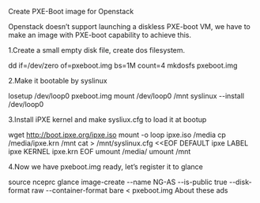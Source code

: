 
Create PXE-Boot image for Openstack

Openstack doesn’t support launching a diskless PXE-boot VM, we have to make an image with PXE-boot capability to achieve this.

1.Create a small empty disk file, create dos filesystem.

dd if=/dev/zero of=pxeboot.img bs=1M count=4
mkdosfs pxeboot.img

2.Make it bootable by syslinux

losetup /dev/loop0 pxeboot.img
mount /dev/loop0 /mnt
syslinux --install /dev/loop0

3.Install iPXE kernel and make sysliux.cfg to load it at bootup

wget http://boot.ipxe.org/ipxe.iso
mount -o loop ipxe.iso /media
cp /media/ipxe.krn /mnt
cat > /mnt/syslinux.cfg <<EOF
DEFAULT ipxe
LABEL ipxe
 KERNEL ipxe.krn
EOF
umount /media/
umount /mnt

4.Now we have pxeboot.img ready, let’s register it to glance

source nceprc
glance image-create --name NG-AS --is-public true  --disk-format raw --container-format bare < pxeboot.img
About these ads
